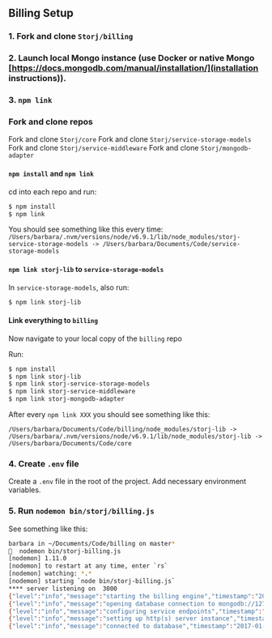 ## Billing Setup

### 1. Fork and clone `Storj/billing`

### 2. Launch local Mongo instance (use Docker or native Mongo [https://docs.mongodb.com/manual/installation/](installation instructions)).

### 3. `npm link`

### Fork and clone repos

Fork and clone `Storj/core`
Fork and clone `Storj/service-storage-models`
Fork and clone `Storj/service-middleware`
Fork and clone `Storj/mongodb-adapter`

#### `npm install` and `npm link`

cd into each repo and run:

```sh
$ npm install
$ npm link
```

You should see something like this every time:
`/Users/barbara/.nvm/versions/node/v6.9.1/lib/node_modules/storj-service-storage-models -> /Users/barbara/Documents/Code/service-storage-models`

#### `npm link storj-lib` to `service-storage-models`

In `service-storage-models`, also run:

```sh
$ npm link storj-lib
```

#### Link everything to `billing`
Now navigate to your local copy of the `billing` repo

Run:

```sh
$ npm install
$ npm link storj-lib
$ npm link storj-service-storage-models
$ npm link storj-service-middleware
$ npm link storj-mongodb-adapter
```

After every `npm link XXX` you should see something like this:

`/Users/barbara/Documents/Code/billing/node_modules/storj-lib -> /Users/barbara/.nvm/versions/node/v6.9.1/lib/node_modules/storj-lib -> /Users/barbara/Documents/Code/core`

### 4. Create `.env` file

Create a `.env` file in the root of the project. Add necessary environment variables.

### 5. Run `nodemon bin/storj/billing.js`

See something like this:

```sh
barbara in ~/Documents/Code/billing on master*
🦄  nodemon bin/storj-billing.js
[nodemon] 1.11.0
[nodemon] to restart at any time, enter `rs`
[nodemon] watching: *.*
[nodemon] starting `node bin/storj-billing.js`
**** server listening on  3000
{"level":"info","message":"starting the billing engine","timestamp":"2017-01-04T00:45:03.388Z"}
{"level":"info","message":"opening database connection to mongodb://127.0.0.1:27017/__storj-bridge-development","timestamp":"2017-01-04T00:45:03.389Z"}
{"level":"info","message":"configuring service endpoints","timestamp":"2017-01-04T00:45:03.414Z"}
{"level":"info","message":"setting up http(s) server instance","timestamp":"2017-01-04T00:45:03.655Z"}
{"level":"info","message":"connected to database","timestamp":"2017-01-04T00:45:03.676Z"}
```

